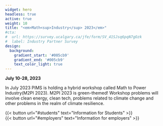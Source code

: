 ```yaml
---
widget: hero
headless: true
active: true
weight: 10
title: "<em>Math<sup>Industry</sup> 2023</em>"
#cta:
#  url: https://survey.ucalgary.ca/jfe/form/SV_41SJsq6pqN7gOzk
#  label: Industry Partner Survey
design:
  background:
    gradient_start: '#005cb9'
    gradient_end: '#005cb9'
    text_color_light: true
---
```


**July 10-28, 2023**

In July 2023 PIMS is holding a hybrid workshop called Math to Power
Industry(M2PI 2023). M2PI 2023 is green-themed! Workshop problems will involve
clean energy, clean tech, problems related to climate change and other problems
in the realm of climate resilience.

<div class="row">
<div class="col">
{{< button 
  url="#students"
  text="Information for Students"
>}}
</div>
<div class="col">
{{< button
  url="#employers"
  text="Information for employers"
>}}
</div>
